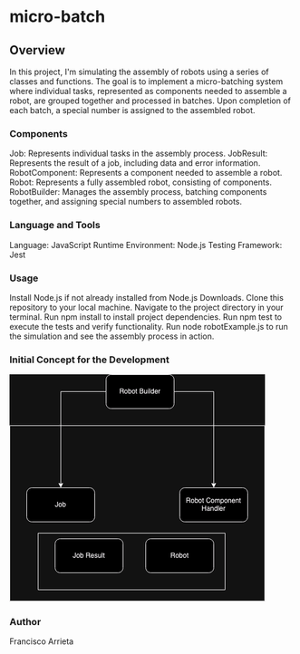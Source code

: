# micro-batch

## Overview

In this project, I'm simulating the assembly of robots using a series of classes and functions. The goal is to implement a micro-batching system where individual tasks, represented as components needed to assemble a robot, are grouped together and processed in batches. Upon completion of each batch, a special number is assigned to the assembled robot.

### Components

  Job: Represents individual tasks in the assembly process.
  JobResult: Represents the result of a job, including data and error information.
  RobotComponent: Represents a component needed to assemble a robot.
  Robot: Represents a fully assembled robot, consisting of components.
  RobotBuilder: Manages the assembly process, batching components together, and assigning special numbers to assembled robots.

### Language and Tools

  Language: JavaScript
  Runtime Environment: Node.js
  Testing Framework: Jest

### Usage

  Install Node.js if not already installed from Node.js Downloads.
  Clone this repository to your local machine.
  Navigate to the project directory in your terminal.
  Run npm install to install project dependencies.
  Run npm test to execute the tests and verify functionality.
  Run node robotExample.js to run the simulation and see the assembly process in action.


### Initial Concept for the Development

![alt text](media/micro-batch.drawio.png)

### Author

Francisco Arrieta

